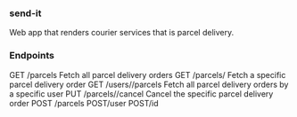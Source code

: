 ### send-it
Web app that renders courier services that is  parcel delivery.

### Endpoints
GET /parcels Fetch all parcel delivery orders
GET /parcels/<parcelId> Fetch a specific parcel delivery order
GET /users/<userId>/parcels Fetch all parcel delivery orders by a
specific user
PUT /parcels/<parcelId>/cancel Cancel the specific parcel delivery order
POST /parcels
POST/user
POST/id
